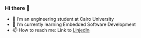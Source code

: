### Hi there 👋
- 🔭 I’m an engineering student at Cairo University
- 🌱 I’m currently learning Embedded Software Development
- 📫 How to reach me: Link to [LinjedIn](https://www.linkedin.com/in/ahmed-osama-73a37820a/)
<!--
**AhmedOsamaa/AhmedOsamaa** is a ✨ _special_ ✨ repository because its `README.md` (this file) appears on your GitHub profile.

Here are some ideas to get you started:

- 🔭 I’m currently working on ...
- 🌱 I’m currently learning ...
- 👯 I’m looking to collaborate on ...
- 🤔 I’m looking for help with ...
- 💬 Ask me about ...
- 📫 How to reach me: ...
- 😄 Pronouns: ...
- ⚡ Fun fact: ...
-->
